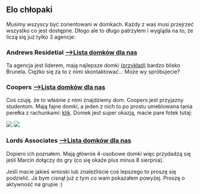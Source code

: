 ﻿## Elo chłopaki

Musimy wszyscy być zorientowani w domkach. Każdy z was musi przejrzeć wszystko co jest dostępne. Dłogo ale to długo patrzyłem i wygląda na to, że liczą się już tylko 3 agencje:

### Andrews Residetial [-->Lista domków dla nas](https://www.andrewsresidential.co.uk/lettings.php?area=Uxbridge&max_price=2000&bedrooms=3)


Ta agencja jest liderem, mają najlepsze domki [(przykład)](https://www.andrewsresidential.co.uk/property-for-rent-3-bedroom-terrace-in-uxbridge) bardzo blisko Brunela. Ciężko się za to z nimi skontaktować... Może wy spróbujecie? 


### Coopers [-->Lista domków dla nas](https://www.coopersresidential.co.uk/lettings/property-search/?location=UB8+3PH&radius=1&minPrice=0&maxPrice=2000&itemsPerPage=10&sortOrder=1&page=2)

Coś czuję. że to właśnie z nimi znajdziemy dom. Coopers jest przyjazny studentom. Mają fajne domki, a jeden z nich to po prostu umeblowana tania perełka z rachunkami: [klik](https://www.coopersresidential.co.uk/lettings/property-details/?propertyId=28870151). Domek jest super okazją, macie pare fotek tutaj:

<img src="{{site.baseurl}}/ladny1.jpg">

<img src="{{site.baseurl}}/ladny2.jpg">


### Lords Associates [-->Lista domków dla nas](http://www.lordsassociates.co.uk/let/property-to-let?streetarea=Uxbridge&minbedrooms=3&maxbedrooms=4)

Dopiero ich poznałem. Mają głównie 4-osobowe domki więc przydadzą się jeśli Marcin dołączy do gry (co się okaże plus minus 8 sierpnia).


Jeśli macie jakieś wnioski lub znaleźliście coś lepszego to proszę się podzielić. Ja bym cisnął już z tym co wam pokazałem powyżej. Proszę o aktywność na grupie :)